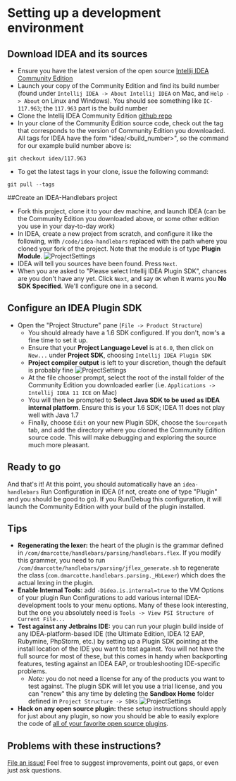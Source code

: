 # Setting up a development environment

## Download IDEA and its sources
* Ensure you have the latest version of the open source [Intellij IDEA Community Edition](http://www.jetbrains.com/idea/free_java_ide.html)
* Launch your copy of the Community Edition and find its build number (found under `Intellij IDEA -> About Intellij IDEA` on Mac, and `Help -> About` on Linux and Windows).  You should see something like `IC-117.963`; the `117.963` part is the build number
* Clone the Intellij IDEA Community Edition [github repo](https://github.com/JetBrains/intellij-community)
* In your clone of the Community Edition source code, check out the tag that corresponds to the version of Community Edition you downloaded.  All tags for IDEA have the form "idea/\<build_number\>", so the command for our example build number above is:

```
git checkout idea/117.963
```
* To get the latest tags in your clone, issue the following command:
```
git pull --tags
```

##Create an IDEA-Handlebars project
* Fork this project, clone it to your dev machine, and launch IDEA (can be the Community Edition you downloaded above, or some other edition you use in your day-to-day work)
* In IDEA, create a new project from scratch, and configure it like the following, with `/code/idea-handlebars` replaced with the path where you cloned your fork of the project.  Note that the module is of type **Plugin Module**.
![ProjectSettings](https://raw.github.com/dmarcotte/idea-handlebars/master/markdown_images/project_setup.png)
* IDEA will tell you sources have been found.  Press `Next`.
* When you are asked to "Please select Intellij IDEA Plugin SDK", chances are you don't have any yet.  Click `Next`, and say `OK` when it warns you **No SDK Specified**.  We'll configure one in a second.

## Configure an IDEA Plugin SDK
* Open the "Project Structure" pane (`File -> Product Structure`)
    * You should already have a 1.6 SDK configured.  If you don't, now's a fine time to set it up.
    * Ensure that your **Project Language Level** is at `6.0`, then click on `New...` under **Project SDK**, choosing `Intellij IDEA Plugin SDK`
    * **Project compiler output** is left to your discretion, though the default is probably fine
![ProjectSettings](https://raw.github.com/dmarcotte/idea-handlebars/master/markdown_images/sdk_setup_1.png)
    * At the file chooser prompt, select the root of the install folder of the Community Edition you downloaded earlier (i.e. `Applications -> Intellij IDEA 11 ICE` on Mac)
    * You will then be prompted to **Select Java SDK to be used as IDEA internal platform**.  Ensure this is your 1.6 SDK; IDEA 11 does not play well with Java 1.7
    * Finally, choose `Edit` on your new Plugin SDK, choose the `Sourcepath` tab, and add the directory where you cloned the Community Edition source code.  This will make debugging and exploring the source much more pleasant.

## Ready to go
And that's it!  At this point, you should automatically have an `idea-handlebars` Run Configuration in IDEA (if not, create one of type "Plugin" and you should be good to go). If you Run/Debug this configuration, it will launch the Community Edition with your build of the plugin installed.

## Tips
* **Regenerating the lexer:** the heart of the plugin is the grammar defined in `/com/dmarcotte/handlebars/parsing/handlebars.flex`.  If you modify this grammer, you need to run `/com/dmarcotte/handlebars/parsing/jflex_generate.sh` to regenerate the class (`com.dmarcotte.handlebars.parsing._HbLexer`) which does the actual lexing in the plugin.
* **Enable Internal Tools:** add `-Didea.is.internal=true` to the VM Options of your plugin Run Configurations to add various internal IDEA-development tools to your menu options.  Many of these look interesting, but the one you absolutely need is `Tools -> View PSI Structure of Current File...`
* **Test against any Jetbrains IDE:** you can run your plugin build inside of any IDEA-platform-based IDE (the Ultimate Edition, IDEA 12 EAP, Rubymine, PhpStorm, etc.) by setting up a Plugin SDK pointing at the install location of the IDE you want to test against.  You will not have the full source for most of these, but this comes in handy when backporting features, testing against an IDEA EAP, or troubleshooting IDE-specific problems.
    * *Note:* you do not need a license for any of the products you want to test against.  The plugin SDK will let you use a trial license, and you can "renew" this any time by deleting the **Sandbox Home** folder defined in `Project Structure -> SDKs`
![ProjectSettings](https://raw.github.com/dmarcotte/idea-handlebars/master/markdown_images/sdk_setup_2.png)
* **Hack on any open source plugin:** these setup instructions should apply for just about any plugin, so now you should be able to easily explore the code of [all of your favorite open source plugins](http://blogs.jetbrains.com/idea/2012/10/check-out-more-than-200-open-source-plugins/).

## Problems with these instructions?
[File an issue!](https://github.com/dmarcotte/idea-handlebars/issues?direction=desc&page=1&sort=created&state=open) Feel free to suggest improvements, point out gaps, or even just ask questions.